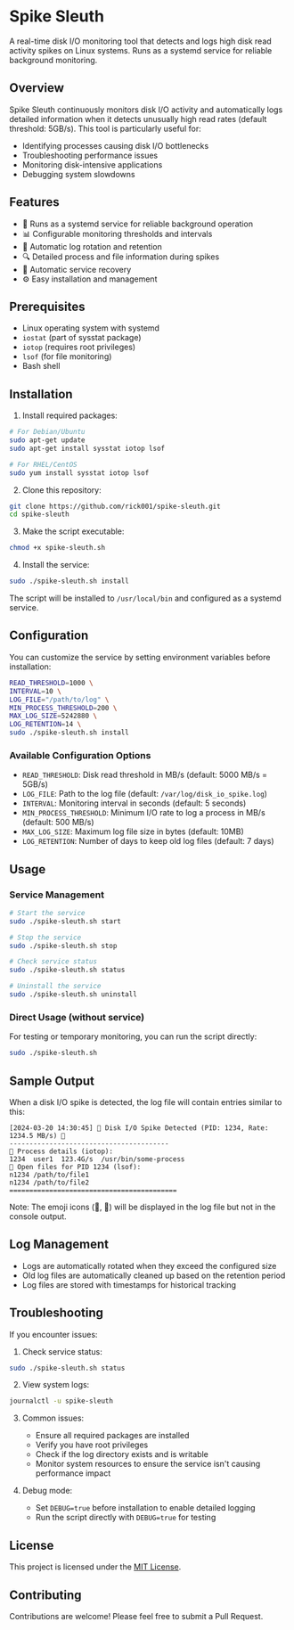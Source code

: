 # Spike Sleuth

A real-time disk I/O monitoring tool that detects and logs high disk read activity spikes on Linux systems. Runs as a systemd service for reliable background monitoring.

## Overview

Spike Sleuth continuously monitors disk I/O activity and automatically logs detailed information when it detects unusually high read rates (default threshold: 5GB/s). This tool is particularly useful for:

- Identifying processes causing disk I/O bottlenecks
- Troubleshooting performance issues
- Monitoring disk-intensive applications
- Debugging system slowdowns

## Features

- 🚀 Runs as a systemd service for reliable background operation
- 📊 Configurable monitoring thresholds and intervals
- 📝 Automatic log rotation and retention
- 🔍 Detailed process and file information during spikes
- 🔄 Automatic service recovery
- ⚙️ Easy installation and management

## Prerequisites

- Linux operating system with systemd
- `iostat` (part of sysstat package)
- `iotop` (requires root privileges)
- `lsof` (for file monitoring)
- Bash shell

## Installation

1. Install required packages:

```bash
# For Debian/Ubuntu
sudo apt-get update
sudo apt-get install sysstat iotop lsof

# For RHEL/CentOS
sudo yum install sysstat iotop lsof
```

2. Clone this repository:
```bash
git clone https://github.com/rick001/spike-sleuth.git
cd spike-sleuth
```

3. Make the script executable:
```bash
chmod +x spike-sleuth.sh
```

4. Install the service:
```bash
sudo ./spike-sleuth.sh install
```

The script will be installed to `/usr/local/bin` and configured as a systemd service.

## Configuration

You can customize the service by setting environment variables before installation:

```bash
READ_THRESHOLD=1000 \
INTERVAL=10 \
LOG_FILE="/path/to/log" \
MIN_PROCESS_THRESHOLD=200 \
MAX_LOG_SIZE=5242880 \
LOG_RETENTION=14 \
sudo ./spike-sleuth.sh install
```

### Available Configuration Options

- `READ_THRESHOLD`: Disk read threshold in MB/s (default: 5000 MB/s = 5GB/s)
- `LOG_FILE`: Path to the log file (default: `/var/log/disk_io_spike.log`)
- `INTERVAL`: Monitoring interval in seconds (default: 5 seconds)
- `MIN_PROCESS_THRESHOLD`: Minimum I/O rate to log a process in MB/s (default: 500 MB/s)
- `MAX_LOG_SIZE`: Maximum log file size in bytes (default: 10MB)
- `LOG_RETENTION`: Number of days to keep old log files (default: 7 days)

## Usage

### Service Management

```bash
# Start the service
sudo ./spike-sleuth.sh start

# Stop the service
sudo ./spike-sleuth.sh stop

# Check service status
sudo ./spike-sleuth.sh status

# Uninstall the service
sudo ./spike-sleuth.sh uninstall
```

### Direct Usage (without service)

For testing or temporary monitoring, you can run the script directly:

```bash
sudo ./spike-sleuth.sh
```

## Sample Output

When a disk I/O spike is detected, the log file will contain entries similar to this:

```
[2024-03-20 14:30:45] 🚨 Disk I/O Spike Detected (PID: 1234, Rate: 1234.5 MB/s) 🚨
----------------------------------------
🔹 Process details (iotop):
1234  user1  123.4G/s  /usr/bin/some-process
🔹 Open files for PID 1234 (lsof):
n1234 /path/to/file1
n1234 /path/to/file2
==========================================
```

Note: The emoji icons (🚨, 🔹) will be displayed in the log file but not in the console output.

## Log Management

- Logs are automatically rotated when they exceed the configured size
- Old log files are automatically cleaned up based on the retention period
- Log files are stored with timestamps for historical tracking

## Troubleshooting

If you encounter issues:

1. Check service status:
```bash
sudo ./spike-sleuth.sh status
```

2. View system logs:
```bash
journalctl -u spike-sleuth
```

3. Common issues:
   - Ensure all required packages are installed
   - Verify you have root privileges
   - Check if the log directory exists and is writable
   - Monitor system resources to ensure the service isn't causing performance impact

4. Debug mode:
   - Set `DEBUG=true` before installation to enable detailed logging
   - Run the script directly with `DEBUG=true` for testing

## License

This project is licensed under the [MIT License](LICENSE).

## Contributing

Contributions are welcome! Please feel free to submit a Pull Request. 